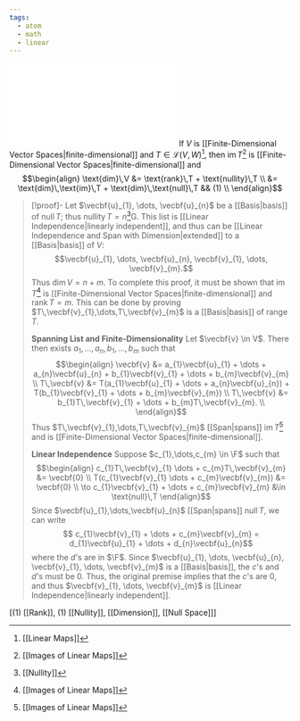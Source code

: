 ```yaml
---
tags:
  - atom
  - math
  - linear
---
```

![600|center](rank-nullity-theorem.excalidraw.md)
If $V$ is [[Finite-Dimensional Vector Spaces|finite-dimensional]] and $T \in \mathcal{L}(V,W)$[^1], then $\text{im}\,T$[^2] is [[Finite-Dimensional Vector Spaces|finite-dimensional]] and
$$\begin{align}
	\text{dim}\,V &= \text{rank}\,T + \text{nullity}\,T \\
	&= \text{dim}\,\text{im}\,T + \text{dim}\,\text{null}\,T && (1) \\
\end{align}$$

> [!proof]-
> Let $\vecbf{u}_{1}, \dots, \vecbf{u}_{n}$ be a [[Basis|basis]] of $\text{null}\,T$; thus $\text{nullity}\,T = n$[^3]G. This list is [[Linear Independence|linearly independent]], and thus can be [[Linear Independence and Span with Dimension|extended]] to a [[Basis|basis]] of $V$:
> $$\vecbf{u}_{1}, \dots, \vecbf{u}_{n}, \vecbf{v}_{1}, \dots, \vecbf{v}_{m}.$$
> Thus $\text{dim}\,V = n + m$. To complete this proof, it must be shown that $\text{im}\,T$[^2] is [[Finite-Dimensional Vector Spaces|finite-dimensional]] and $\text{rank}\,T = m$. This can be done by proving $T\,\vecbf{v}_{1},\dots,T\,\vecbf{v}_{m}$ is a [[Basis|basis]] of $\text{range}\,T$.
> 
> **Spanning List and Finite-Dimensionality**
> Let $\vecbf{v} \in V$. There then exists $a_{1},\dots,a_{n},b_{1},\dots,b_{m}$ such that
> $$\begin{align}
> 	\vecbf{v} &= a_{1}\vecbf{u}_{1} + \dots + a_{n}\vecbf{u}_{n} + b_{1}\vecbf{v}_{1} + \dots + b_{m}\vecbf{v}_{m} \\
> 	T\,\vecbf{v} &= T(a_{1}\vecbf{u}_{1} + \dots + a_{n}\vecbf{u}_{n}) + T(b_{1}\vecbf{v}_{1} + \dots + b_{m}\vecbf{v}_{m}) \\
> 	T\,\vecbf{v} &= b_{1}T\,\vecbf{v}_{1} + \dots + b_{m}T\,\vecbf{v}_{m}. \\
> \end{align}$$
Thus $T\,\vecbf{v}_{1},\dots,T\,\vecbf{v}_{m}$ [[Span|spans]] $\text{im}\,T$[^2] and is [[Finite-Dimensional Vector Spaces|finite-dimensional]].
> 
> **Linear Independence**
> Suppose $c_{1},\dots,c_{m} \in \F$ such that
> $$\begin{align}
> 	c_{1}T\,\vecbf{v}_{1} \dots + c_{m}T\,\vecbf{v}_{m} &= \vecbf{0} \\
> 	T(c_{1}\vecbf{v}_{1} \dots + c_{m}\vecbf{v}_{m}) &= \vecbf{0} \\
> 	\to c_{1}\vecbf{v}_{1} + \dots + c_{m}\vecbf{v}_{m} &\in \text{null}\,T 
> \end{align}$$
> Since $\vecbf{u}_{1},\dots,\vecbf{u}_{n}$ [[Span|spans]] $\text{null}\,T$, we can write
> $$ c_{1}\vecbf{v}_{1} + \dots + c_{m}\vecbf{v}_{m} = d_{1}\vecbf{u}_{1} + \dots + d_{n}\vecbf{u}_{n}$$
> where the $d$'s are in $\F$. Since $\vecbf{u}_{1}, \dots, \vecbf{u}_{n}, \vecbf{v}_{1}, \dots, \vecbf{v}_{m}$ is a [[Basis|basis]], the $c$'s and $d$'s must be $0$. Thus, the original premise implies that the $c$'s are $0$, and thus $\vecbf{v}_{1}, \dots, \vecbf{v}_{m}$ is [[Linear Independence|linearly independent]].


\[$(1)$ [[Rank]], $(1)$ [[Nullity]], [[Dimension]], [[Null Space]]\]

[^1]: [[Linear Maps]]
[^2]: [[Images of Linear Maps]]
[^3]: [[Nullity]]
